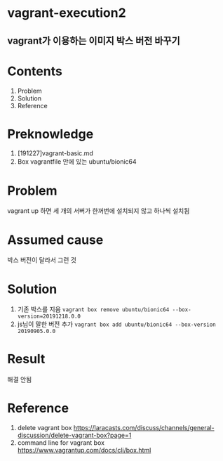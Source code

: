 vagrant-execution2
=========

vagrant가 이용하는 이미지 박스 버전 바꾸기
---------

# Contents  
1. Problem
2. Solution
3. Reference


# Preknowledge  
1. [191227]vagrant-basic.md
2. Box 
vagrantfile 안에 있는 ubuntu/bionic64

# Problem
vagrant up 하면 세 개의 서버가 한꺼번에 설치되지 않고 하나씩 설치됨

# Assumed cause
박스 버전이 달라서 그런 것


# Solution
1. 기존 박스를 지움
```vagrant box remove ubuntu/bionic64 --box-version=20191218.0.0```
2. js님이 말한 버전 추가
```vagrant box add ubuntu/bionic64 --box-version 20190905.0.0```

# Result
해결 안됨

# Reference  
1. delete vagrant box
https://laracasts.com/discuss/channels/general-discussion/delete-vagrant-box?page=1
2. command line for vagrant box
https://www.vagrantup.com/docs/cli/box.html